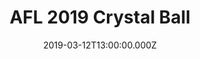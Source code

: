 ---
bylines: "Darren Gover"
capi: "480b35bdf2f9f631176fbb805f87bf70"
date: "2019-03-12T13:00:00.000Z"
description: ""
preview: "https://media.news.com.au/multimedia/2019/dna-sa-crystal-ball/dist/PROD/529d533a4d5be68bb2e4d9a11bbf4bca.html"
slug: "afl-2019-crystal-ball"
tech: "vue.js"
thumb: ""
title: "AFL 2019 Crystal Ball"
---